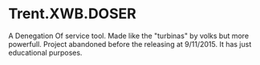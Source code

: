 # Trent.XWB.DOSER
A Denegation Of service tool. Made like the "turbinas" by volks but more powerfull. Project abandoned before the releasing at 9/11/2015. It has just educational purposes.
